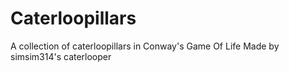 # Caterloopillars

A collection of caterloopillars in Conway's Game Of Life Made by simsim314's caterlooper
